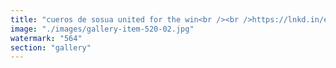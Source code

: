 ```yaml
---
title: "cueros de sosua united for the win<br /><br />https://lnkd.in/eucbdcbg"
image: "./images/gallery-item-520-02.jpg"
watermark: "564"
section: "gallery"
---
```

